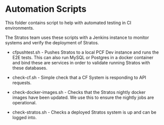 # Automation Scripts

This folder contains script to help with automated testing in CI environments.

The Stratos team uses these scripts with a Jenkins instance to monitor systems and verify the deployment of Stratos.

- cfpushtest.sh - Pushes Stratos to a local PCF Dev instance and runs the E2E tests. This can also run MySQL or Postgres in a docker container and bind these are services in order to validate running Stratos with these databases.

- check-cf.sh - Simple check that a CF System is responding to API requests.

- check-docker-images.sh - Checks that the Stratos nightly docker images have been updated. We use this to ensure the nightly jobs are operational.

- check-stratos.sh - Checks a deployed Stratos system is up and can be logged into.